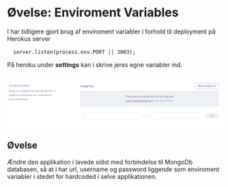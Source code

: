 # Øvelse: Enviroment Variables

I har tidligere gjort brug af enviroment variabler i forhold til deployment på Herokus server

````    
  server.listen(process.env.PORT || 3003);
````   

På heroku under **settings** kan i skrive jeres egne variabler ind.

![](https://github.com/ElectiveNodejs/09_REST_api/blob/master/img/Screen%20Shot%202017-11-02%20at%2016.28.41.png)

## Øvelse
Ændre den applikation i lavede sidst med forbindelse til MongoDb databasen, så at i har url, username og password liggende som enviroment variabler i stedet for hardcoded i selve applikationen.




